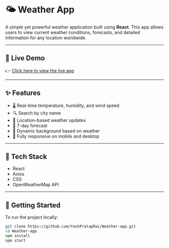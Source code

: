 # 🌤️ Weather App

A simple yet powerful weather application built using **React**. This app allows users to view current weather conditions, forecasts, and detailed information for any location worldwide.

---

## 🔗 Live Demo

👉 [Click here to view the live app](https://YashPratapRai.github.io/Weather-app)

---

## ✨ Features

- 🌡️ Real-time temperature, humidity, and wind speed
- 🔍 Search by city name
- 📍 Location-based weather updates
- 📅 7-day forecast
- 🎨 Dynamic background based on weather
- 📱 Fully responsive on mobile and desktop

---

## 🧰 Tech Stack

- React
- Axios
- CSS
- OpenWeatherMap API

---

## 🚀 Getting Started

To run the project locally:

```bash
git clone https://github.com/YashPratapRai/Weather-app.git
cd Weather-app
npm install
npm start
